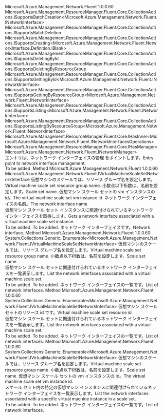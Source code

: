 <Type Name="INetworkInterfaces" FullName="Microsoft.Azure.Management.Network.Fluent.INetworkInterfaces">
  <TypeSignature Language="C#" Value="public interface INetworkInterfaces : Microsoft.Azure.Management.ResourceManager.Fluent.Core.CollectionActions.ISupportsBatchCreation&lt;Microsoft.Azure.Management.Network.Fluent.INetworkInterface&gt;, Microsoft.Azure.Management.ResourceManager.Fluent.Core.CollectionActions.ISupportsBatchDeletion, Microsoft.Azure.Management.ResourceManager.Fluent.Core.CollectionActions.ISupportsCreating&lt;Microsoft.Azure.Management.Network.Fluent.NetworkInterface.Definition.IBlank&gt;, Microsoft.Azure.Management.ResourceManager.Fluent.Core.CollectionActions.ISupportsDeletingById, Microsoft.Azure.Management.ResourceManager.Fluent.Core.CollectionActions.ISupportsDeletingByResourceGroup, Microsoft.Azure.Management.ResourceManager.Fluent.Core.CollectionActions.ISupportsGettingById&lt;Microsoft.Azure.Management.Network.Fluent.INetworkInterface&gt;, Microsoft.Azure.Management.ResourceManager.Fluent.Core.CollectionActions.ISupportsGettingByResourceGroup&lt;Microsoft.Azure.Management.Network.Fluent.INetworkInterface&gt;, Microsoft.Azure.Management.ResourceManager.Fluent.Core.CollectionActions.ISupportsListing&lt;Microsoft.Azure.Management.Network.Fluent.INetworkInterface&gt;, Microsoft.Azure.Management.ResourceManager.Fluent.Core.CollectionActions.ISupportsListingByResourceGroup&lt;Microsoft.Azure.Management.Network.Fluent.INetworkInterface&gt;, Microsoft.Azure.Management.ResourceManager.Fluent.Core.IHasInner&lt;Microsoft.Azure.Management.Network.Fluent.INetworkInterfacesOperations&gt;, Microsoft.Azure.Management.ResourceManager.Fluent.Core.IHasManager&lt;Microsoft.Azure.Management.Network.Fluent.INetworkManager&gt;" />
  <TypeSignature Language="ILAsm" Value=".class public interface auto ansi abstract INetworkInterfaces implements class Microsoft.Azure.Management.ResourceManager.Fluent.Core.CollectionActions.ISupportsBatchCreation`1&lt;class Microsoft.Azure.Management.Network.Fluent.INetworkInterface&gt;, class Microsoft.Azure.Management.ResourceManager.Fluent.Core.CollectionActions.ISupportsBatchDeletion, class Microsoft.Azure.Management.ResourceManager.Fluent.Core.CollectionActions.ISupportsCreating`1&lt;class Microsoft.Azure.Management.Network.Fluent.NetworkInterface.Definition.IBlank&gt;, class Microsoft.Azure.Management.ResourceManager.Fluent.Core.CollectionActions.ISupportsDeletingById, class Microsoft.Azure.Management.ResourceManager.Fluent.Core.CollectionActions.ISupportsDeletingByResourceGroup, class Microsoft.Azure.Management.ResourceManager.Fluent.Core.CollectionActions.ISupportsGettingById`1&lt;class Microsoft.Azure.Management.Network.Fluent.INetworkInterface&gt;, class Microsoft.Azure.Management.ResourceManager.Fluent.Core.CollectionActions.ISupportsGettingByResourceGroup`1&lt;class Microsoft.Azure.Management.Network.Fluent.INetworkInterface&gt;, class Microsoft.Azure.Management.ResourceManager.Fluent.Core.CollectionActions.ISupportsListing`1&lt;class Microsoft.Azure.Management.Network.Fluent.INetworkInterface&gt;, class Microsoft.Azure.Management.ResourceManager.Fluent.Core.CollectionActions.ISupportsListingByResourceGroup`1&lt;class Microsoft.Azure.Management.Network.Fluent.INetworkInterface&gt;, class Microsoft.Azure.Management.ResourceManager.Fluent.Core.IBeta, class Microsoft.Azure.Management.ResourceManager.Fluent.Core.IHasInner`1&lt;class Microsoft.Azure.Management.Network.Fluent.INetworkInterfacesOperations&gt;, class Microsoft.Azure.Management.ResourceManager.Fluent.Core.IHasManager`1&lt;class Microsoft.Azure.Management.Network.Fluent.INetworkManager&gt;" />
  <TypeSignature Language="DocId" Value="T:Microsoft.Azure.Management.Network.Fluent.INetworkInterfaces" />
  <TypeSignature Language="VB.NET" Value="Public Interface INetworkInterfaces&#xA;Implements IHasInner(Of INetworkInterfacesOperations), IHasManager(Of INetworkManager), ISupportsBatchCreation(Of INetworkInterface), ISupportsBatchDeletion, ISupportsCreating(Of IBlank), ISupportsDeletingById, ISupportsDeletingByResourceGroup, ISupportsGettingById(Of INetworkInterface), ISupportsGettingByResourceGroup(Of INetworkInterface), ISupportsListing(Of INetworkInterface), ISupportsListingByResourceGroup(Of INetworkInterface)" />
  <TypeSignature Language="F#" Value="type INetworkInterfaces = interface&#xA;    interface ISupportsCreating&lt;IBlank&gt;&#xA;    interface ISupportsListing&lt;INetworkInterface&gt;&#xA;    interface ISupportsListingByResourceGroup&lt;INetworkInterface&gt;&#xA;    interface ISupportsGettingByResourceGroup&lt;INetworkInterface&gt;&#xA;    interface ISupportsGettingById&lt;INetworkInterface&gt;&#xA;    interface ISupportsDeletingById&#xA;    interface ISupportsDeletingByResourceGroup&#xA;    interface ISupportsBatchCreation&lt;INetworkInterface&gt;&#xA;    interface ISupportsBatchDeletion&#xA;    interface IBeta&#xA;    interface IHasManager&lt;INetworkManager&gt;&#xA;    interface IHasInner&lt;INetworkInterfacesOperations&gt;" />
  <AssemblyInfo>
    <AssemblyName>Microsoft.Azure.Management.Network.Fluent</AssemblyName>
    <AssemblyVersion>1.0.0.60</AssemblyVersion>
  </AssemblyInfo>
  <Interfaces>
    <Interface>
      <InterfaceName>Microsoft.Azure.Management.ResourceManager.Fluent.Core.CollectionActions.ISupportsBatchCreation&lt;Microsoft.Azure.Management.Network.Fluent.INetworkInterface&gt;</InterfaceName>
    </Interface>
    <Interface>
      <InterfaceName>Microsoft.Azure.Management.ResourceManager.Fluent.Core.CollectionActions.ISupportsBatchDeletion</InterfaceName>
    </Interface>
    <Interface>
      <InterfaceName>Microsoft.Azure.Management.ResourceManager.Fluent.Core.CollectionActions.ISupportsCreating&lt;Microsoft.Azure.Management.Network.Fluent.NetworkInterface.Definition.IBlank&gt;</InterfaceName>
    </Interface>
    <Interface>
      <InterfaceName>Microsoft.Azure.Management.ResourceManager.Fluent.Core.CollectionActions.ISupportsDeletingById</InterfaceName>
    </Interface>
    <Interface>
      <InterfaceName>Microsoft.Azure.Management.ResourceManager.Fluent.Core.CollectionActions.ISupportsDeletingByResourceGroup</InterfaceName>
    </Interface>
    <Interface>
      <InterfaceName>Microsoft.Azure.Management.ResourceManager.Fluent.Core.CollectionActions.ISupportsGettingById&lt;Microsoft.Azure.Management.Network.Fluent.INetworkInterface&gt;</InterfaceName>
    </Interface>
    <Interface>
      <InterfaceName>Microsoft.Azure.Management.ResourceManager.Fluent.Core.CollectionActions.ISupportsGettingByResourceGroup&lt;Microsoft.Azure.Management.Network.Fluent.INetworkInterface&gt;</InterfaceName>
    </Interface>
    <Interface>
      <InterfaceName>Microsoft.Azure.Management.ResourceManager.Fluent.Core.CollectionActions.ISupportsListing&lt;Microsoft.Azure.Management.Network.Fluent.INetworkInterface&gt;</InterfaceName>
    </Interface>
    <Interface>
      <InterfaceName>Microsoft.Azure.Management.ResourceManager.Fluent.Core.CollectionActions.ISupportsListingByResourceGroup&lt;Microsoft.Azure.Management.Network.Fluent.INetworkInterface&gt;</InterfaceName>
    </Interface>
    <Interface>
      <InterfaceName>Microsoft.Azure.Management.ResourceManager.Fluent.Core.IHasInner&lt;Microsoft.Azure.Management.Network.Fluent.INetworkInterfacesOperations&gt;</InterfaceName>
    </Interface>
    <Interface>
      <InterfaceName>Microsoft.Azure.Management.ResourceManager.Fluent.Core.IHasManager&lt;Microsoft.Azure.Management.Network.Fluent.INetworkManager&gt;</InterfaceName>
    </Interface>
  </Interfaces>
  <Docs>
    <summary>
            <span data-ttu-id="3636a-101">エントリは、ネットワーク インターフェイスの管理 をポイントします。</span><span class="sxs-lookup"><span data-stu-id="3636a-101">Entry point to network interface management.</span></span>
            </summary>
    <remarks>To be added.</remarks>
  </Docs>
  <Members>
    <Member MemberName="GetByVirtualMachineScaleSetInstanceId">
      <MemberSignature Language="C#" Value="public Microsoft.Azure.Management.Network.Fluent.IVirtualMachineScaleSetNetworkInterface GetByVirtualMachineScaleSetInstanceId (string resourceGroupName, string scaleSetName, string instanceId, string name);" />
      <MemberSignature Language="ILAsm" Value=".method public hidebysig newslot virtual instance class Microsoft.Azure.Management.Network.Fluent.IVirtualMachineScaleSetNetworkInterface GetByVirtualMachineScaleSetInstanceId(string resourceGroupName, string scaleSetName, string instanceId, string name) cil managed" />
      <MemberSignature Language="DocId" Value="M:Microsoft.Azure.Management.Network.Fluent.INetworkInterfaces.GetByVirtualMachineScaleSetInstanceId(System.String,System.String,System.String,System.String)" />
      <MemberSignature Language="VB.NET" Value="Public Function GetByVirtualMachineScaleSetInstanceId (resourceGroupName As String, scaleSetName As String, instanceId As String, name As String) As IVirtualMachineScaleSetNetworkInterface" />
      <MemberSignature Language="F#" Value="abstract member GetByVirtualMachineScaleSetInstanceId : string * string * string * string -&gt; Microsoft.Azure.Management.Network.Fluent.IVirtualMachineScaleSetNetworkInterface" Usage="iNetworkInterfaces.GetByVirtualMachineScaleSetInstanceId (resourceGroupName, scaleSetName, instanceId, name)" />
      <MemberType>Method</MemberType>
      <AssemblyInfo>
        <AssemblyName>Microsoft.Azure.Management.Network.Fluent</AssemblyName>
        <AssemblyVersion>1.0.0.60</AssemblyVersion>
      </AssemblyInfo>
      <ReturnValue>
        <ReturnType>Microsoft.Azure.Management.Network.Fluent.IVirtualMachineScaleSetNetworkInterface</ReturnType>
      </ReturnValue>
      <Parameters>
        <Parameter Name="resourceGroupName" Type="System.String" />
        <Parameter Name="scaleSetName" Type="System.String" />
        <Parameter Name="instanceId" Type="System.String" />
        <Parameter Name="name" Type="System.String" />
      </Parameters>
      <Docs>
        <param name="resourceGroupName"><span data-ttu-id="3636a-102">仮想マシンのスケールでは、リソース グループ名を設定します。</span><span class="sxs-lookup"><span data-stu-id="3636a-102">Virtual machine scale set resource group name.</span></span></param>
        <param name="scaleSetName"><span data-ttu-id="3636a-103">小数点以下桁数は、名前を設定します。</span><span class="sxs-lookup"><span data-stu-id="3636a-103">Scale set name.</span></span></param>
        <param name="instanceId"><span data-ttu-id="3636a-104">仮想マシン スケール セットの vm インスタンスの id。</span><span class="sxs-lookup"><span data-stu-id="3636a-104">The virtual machine scale set vm instance id.</span></span></param>
        <param name="name"><span data-ttu-id="3636a-105">ネットワーク インターフェイスの名前。</span><span class="sxs-lookup"><span data-stu-id="3636a-105">The network interface name.</span></span></param>
        <summary>
            <span data-ttu-id="3636a-106">仮想マシン スケール セット インスタンスに関連付けられているネットワーク インターフェイスを取得します。</span><span class="sxs-lookup"><span data-stu-id="3636a-106">Gets a network interface associated with a virtual machine scale set instance.</span></span>
            </summary>
        <returns>To be added.</returns>
        <remarks>To be added.</remarks>
        <return><span data-ttu-id="3636a-107">ネットワーク インターフェイスです。</span><span class="sxs-lookup"><span data-stu-id="3636a-107">Network interface.</span></span></return>
      </Docs>
    </Member>
    <Member MemberName="ListByVirtualMachineScaleSet">
      <MemberSignature Language="C#" Value="public System.Collections.Generic.IEnumerable&lt;Microsoft.Azure.Management.Network.Fluent.IVirtualMachineScaleSetNetworkInterface&gt; ListByVirtualMachineScaleSet (string resourceGroupName, string scaleSetName);" />
      <MemberSignature Language="ILAsm" Value=".method public hidebysig newslot virtual instance class System.Collections.Generic.IEnumerable`1&lt;class Microsoft.Azure.Management.Network.Fluent.IVirtualMachineScaleSetNetworkInterface&gt; ListByVirtualMachineScaleSet(string resourceGroupName, string scaleSetName) cil managed" />
      <MemberSignature Language="DocId" Value="M:Microsoft.Azure.Management.Network.Fluent.INetworkInterfaces.ListByVirtualMachineScaleSet(System.String,System.String)" />
      <MemberSignature Language="VB.NET" Value="Public Function ListByVirtualMachineScaleSet (resourceGroupName As String, scaleSetName As String) As IEnumerable(Of IVirtualMachineScaleSetNetworkInterface)" />
      <MemberSignature Language="F#" Value="abstract member ListByVirtualMachineScaleSet : string * string -&gt; seq&lt;Microsoft.Azure.Management.Network.Fluent.IVirtualMachineScaleSetNetworkInterface&gt;" Usage="iNetworkInterfaces.ListByVirtualMachineScaleSet (resourceGroupName, scaleSetName)" />
      <MemberType>Method</MemberType>
      <AssemblyInfo>
        <AssemblyName>Microsoft.Azure.Management.Network.Fluent</AssemblyName>
        <AssemblyVersion>1.0.0.60</AssemblyVersion>
      </AssemblyInfo>
      <ReturnValue>
        <ReturnType>System.Collections.Generic.IEnumerable&lt;Microsoft.Azure.Management.Network.Fluent.IVirtualMachineScaleSetNetworkInterface&gt;</ReturnType>
      </ReturnValue>
      <Parameters>
        <Parameter Name="resourceGroupName" Type="System.String" />
        <Parameter Name="scaleSetName" Type="System.String" />
      </Parameters>
      <Docs>
        <param name="resourceGroupName"><span data-ttu-id="3636a-108">仮想マシンのスケールでは、リソース グループ名を設定します。</span><span class="sxs-lookup"><span data-stu-id="3636a-108">Virtual machine scale set resource group name.</span></span></param>
        <param name="scaleSetName"><span data-ttu-id="3636a-109">小数点以下桁数は、名前を設定します。</span><span class="sxs-lookup"><span data-stu-id="3636a-109">Scale set name.</span></span></param>
        <summary>
            <span data-ttu-id="3636a-110">仮想マシン スケール セットに関連付けられているネットワーク インターフェイスを一覧表示します。</span><span class="sxs-lookup"><span data-stu-id="3636a-110">List the network interfaces associated with a virtual machine scale set.</span></span>
            </summary>
        <returns>To be added.</returns>
        <remarks>To be added.</remarks>
        <return><span data-ttu-id="3636a-111">ネットワーク インターフェイスの一覧です。</span><span class="sxs-lookup"><span data-stu-id="3636a-111">List of network interfaces.</span></span></return>
      </Docs>
    </Member>
    <Member MemberName="ListByVirtualMachineScaleSetId">
      <MemberSignature Language="C#" Value="public System.Collections.Generic.IEnumerable&lt;Microsoft.Azure.Management.Network.Fluent.IVirtualMachineScaleSetNetworkInterface&gt; ListByVirtualMachineScaleSetId (string id);" />
      <MemberSignature Language="ILAsm" Value=".method public hidebysig newslot virtual instance class System.Collections.Generic.IEnumerable`1&lt;class Microsoft.Azure.Management.Network.Fluent.IVirtualMachineScaleSetNetworkInterface&gt; ListByVirtualMachineScaleSetId(string id) cil managed" />
      <MemberSignature Language="DocId" Value="M:Microsoft.Azure.Management.Network.Fluent.INetworkInterfaces.ListByVirtualMachineScaleSetId(System.String)" />
      <MemberSignature Language="VB.NET" Value="Public Function ListByVirtualMachineScaleSetId (id As String) As IEnumerable(Of IVirtualMachineScaleSetNetworkInterface)" />
      <MemberSignature Language="F#" Value="abstract member ListByVirtualMachineScaleSetId : string -&gt; seq&lt;Microsoft.Azure.Management.Network.Fluent.IVirtualMachineScaleSetNetworkInterface&gt;" Usage="iNetworkInterfaces.ListByVirtualMachineScaleSetId id" />
      <MemberType>Method</MemberType>
      <AssemblyInfo>
        <AssemblyName>Microsoft.Azure.Management.Network.Fluent</AssemblyName>
        <AssemblyVersion>1.0.0.60</AssemblyVersion>
      </AssemblyInfo>
      <ReturnValue>
        <ReturnType>System.Collections.Generic.IEnumerable&lt;Microsoft.Azure.Management.Network.Fluent.IVirtualMachineScaleSetNetworkInterface&gt;</ReturnType>
      </ReturnValue>
      <Parameters>
        <Parameter Name="id" Type="System.String" />
      </Parameters>
      <Docs>
        <param name="id"><span data-ttu-id="3636a-112">仮想マシン スケール セットのリソース id です。</span><span class="sxs-lookup"><span data-stu-id="3636a-112">Virtual machine scale set resource id.</span></span></param>
        <summary>
            <span data-ttu-id="3636a-113">仮想マシン スケール セットに関連付けられているネットワーク インターフェイスを一覧表示します。</span><span class="sxs-lookup"><span data-stu-id="3636a-113">List the network interfaces associated with a virtual machine scale set.</span></span>
            </summary>
        <returns>To be added.</returns>
        <remarks>To be added.</remarks>
        <return><span data-ttu-id="3636a-114">ネットワーク インターフェイスの一覧です。</span><span class="sxs-lookup"><span data-stu-id="3636a-114">List of network interfaces.</span></span></return>
      </Docs>
    </Member>
    <Member MemberName="ListByVirtualMachineScaleSetInstanceId">
      <MemberSignature Language="C#" Value="public System.Collections.Generic.IEnumerable&lt;Microsoft.Azure.Management.Network.Fluent.IVirtualMachineScaleSetNetworkInterface&gt; ListByVirtualMachineScaleSetInstanceId (string resourceGroupName, string scaleSetName, string instanceId);" />
      <MemberSignature Language="ILAsm" Value=".method public hidebysig newslot virtual instance class System.Collections.Generic.IEnumerable`1&lt;class Microsoft.Azure.Management.Network.Fluent.IVirtualMachineScaleSetNetworkInterface&gt; ListByVirtualMachineScaleSetInstanceId(string resourceGroupName, string scaleSetName, string instanceId) cil managed" />
      <MemberSignature Language="DocId" Value="M:Microsoft.Azure.Management.Network.Fluent.INetworkInterfaces.ListByVirtualMachineScaleSetInstanceId(System.String,System.String,System.String)" />
      <MemberSignature Language="VB.NET" Value="Public Function ListByVirtualMachineScaleSetInstanceId (resourceGroupName As String, scaleSetName As String, instanceId As String) As IEnumerable(Of IVirtualMachineScaleSetNetworkInterface)" />
      <MemberSignature Language="F#" Value="abstract member ListByVirtualMachineScaleSetInstanceId : string * string * string -&gt; seq&lt;Microsoft.Azure.Management.Network.Fluent.IVirtualMachineScaleSetNetworkInterface&gt;" Usage="iNetworkInterfaces.ListByVirtualMachineScaleSetInstanceId (resourceGroupName, scaleSetName, instanceId)" />
      <MemberType>Method</MemberType>
      <AssemblyInfo>
        <AssemblyName>Microsoft.Azure.Management.Network.Fluent</AssemblyName>
        <AssemblyVersion>1.0.0.60</AssemblyVersion>
      </AssemblyInfo>
      <ReturnValue>
        <ReturnType>System.Collections.Generic.IEnumerable&lt;Microsoft.Azure.Management.Network.Fluent.IVirtualMachineScaleSetNetworkInterface&gt;</ReturnType>
      </ReturnValue>
      <Parameters>
        <Parameter Name="resourceGroupName" Type="System.String" />
        <Parameter Name="scaleSetName" Type="System.String" />
        <Parameter Name="instanceId" Type="System.String" />
      </Parameters>
      <Docs>
        <param name="resourceGroupName"><span data-ttu-id="3636a-115">仮想マシンのスケールでは、リソース グループ名を設定します。</span><span class="sxs-lookup"><span data-stu-id="3636a-115">Virtual machine scale set resource group name.</span></span></param>
        <param name="scaleSetName"><span data-ttu-id="3636a-116">小数点以下桁数は、名前を設定します。</span><span class="sxs-lookup"><span data-stu-id="3636a-116">Scale set name.</span></span></param>
        <param name="instanceId"><span data-ttu-id="3636a-117">仮想マシン スケール セットの vm インスタンスの id。</span><span class="sxs-lookup"><span data-stu-id="3636a-117">The virtual machine scale set vm instance id.</span></span></param>
        <summary>
            <span data-ttu-id="3636a-118">スケール セット内の特定の仮想マシン インスタンスに関連付けられているネットワーク インターフェイスを一覧表示します。</span><span class="sxs-lookup"><span data-stu-id="3636a-118">List the network interfaces associated with a specific virtual machine instance in a scale set.</span></span>
            </summary>
        <returns>To be added.</returns>
        <remarks>To be added.</remarks>
        <return><span data-ttu-id="3636a-119">ネットワーク インターフェイスの一覧です。</span><span class="sxs-lookup"><span data-stu-id="3636a-119">List of network interfaces.</span></span></return>
      </Docs>
    </Member>
  </Members>
</Type>